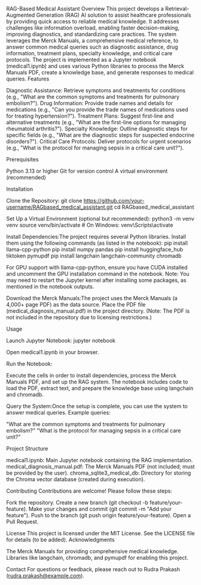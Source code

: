 RAG-Based Medical Assistant
Overview
This project develops a Retrieval-Augmented Generation (RAG) AI solution to assist healthcare professionals by providing quick access to reliable medical knowledge. It addresses challenges like information overload, enabling faster decision-making, improving diagnostics, and standardizing care practices. The system leverages the Merck Manuals, a comprehensive medical reference, to answer common medical queries such as diagnostic assistance, drug information, treatment plans, specialty knowledge, and critical care protocols.
The project is implemented as a Jupyter notebook (medical1.ipynb) and uses various Python libraries to process the Merck Manuals PDF, create a knowledge base, and generate responses to medical queries.
Features

Diagnostic Assistance: Retrieve symptoms and treatments for conditions (e.g., "What are the common symptoms and treatments for pulmonary embolism?").
Drug Information: Provide trade names and details for medications (e.g., "Can you provide the trade names of medications used for treating hypertension?").
Treatment Plans: Suggest first-line and alternative treatments (e.g., "What are the first-line options for managing rheumatoid arthritis?").
Specialty Knowledge: Outline diagnostic steps for specific fields (e.g., "What are the diagnostic steps for suspected endocrine disorders?").
Critical Care Protocols: Deliver protocols for urgent scenarios (e.g., "What is the protocol for managing sepsis in a critical care unit?").

Prerequisites

Python 3.13 or higher
Git for version control
A virtual environment (recommended)

Installation

Clone the Repository:
git clone https://github.com/your-username/RAGbased_medical_assistant.git
cd RAGbased_medical_assistant


Set Up a Virtual Environment (optional but recommended):
python3 -m venv venv
source venv/bin/activate  # On Windows: venv\Scripts\activate


Install Dependencies:The project requires several Python libraries. Install them using the following commands (as listed in the notebook):
pip install llama-cpp-python
pip install numpy pandas
pip install huggingface_hub tiktoken pymupdf
pip install langchain langchain-community chromadb


For GPU support with llama-cpp-python, ensure you have CUDA installed and uncomment the GPU installation command in the notebook.
Note: You may need to restart the Jupyter kernel after installing some packages, as mentioned in the notebook outputs.


Download the Merck Manuals:The project uses the Merck Manuals (a 4,000+ page PDF) as the data source. Place the PDF file (medical_diagnosis_manual.pdf) in the project directory. (Note: The PDF is not included in the repository due to licensing restrictions.)


Usage

Launch Jupyter Notebook:
jupyter notebook

Open medical1.ipynb in your browser.

Run the Notebook:

Execute the cells in order to install dependencies, process the Merck Manuals PDF, and set up the RAG system.
The notebook includes code to load the PDF, extract text, and prepare the knowledge base using langchain and chromadb.


Query the System:Once the setup is complete, you can use the system to answer medical queries. Example queries:

"What are the common symptoms and treatments for pulmonary embolism?"
"What is the protocol for managing sepsis in a critical care unit?"



Project Structure

medical1.ipynb: Main Jupyter notebook containing the RAG implementation.
medical_diagnosis_manual.pdf: The Merck Manuals PDF (not included; must be provided by the user).
chroma_sqlite3_medical_db: Directory for storing the Chroma vector database (created during execution).

Contributing
Contributions are welcome! Please follow these steps:

Fork the repository.
Create a new branch (git checkout -b feature/your-feature).
Make your changes and commit (git commit -m "Add your feature").
Push to the branch (git push origin feature/your-feature).
Open a Pull Request.

License
This project is licensed under the MIT License. See the LICENSE file for details (to be added).
Acknowledgments

The Merck Manuals for providing comprehensive medical knowledge.
Libraries like langchain, chromadb, and pymupdf for enabling this project.

Contact
For questions or feedback, please reach out to Rudra Prakash (rudra.prakash@example.com).
